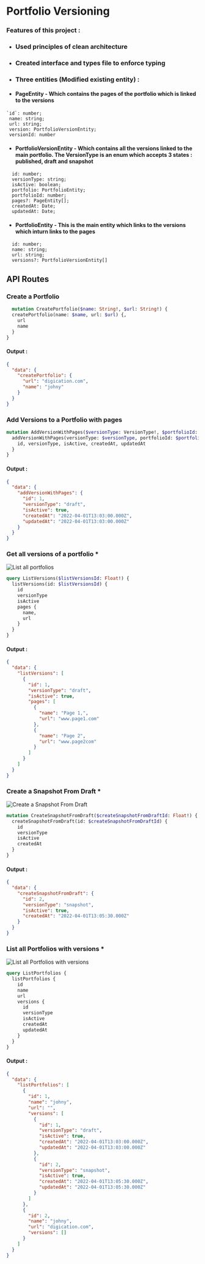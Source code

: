 # Portfolio Versioning

### Features of this project : 

- ### Used principles of clean architecture
- ### Created interface and types file to enforce typing 

- ### Three entities (Modified existing entity) :

- #### PageEntity - Which contains the pages of the portfolio which is linked to the versions
```
`id`: number;
 name: string; 
 url: string; 
 version: PortfolioVersionEntity; 
 versionId: number
```
- #### PortfolioVersionEntity - Which contains all the versions linked to the main portfolio. The VersionType is an enum which accepts 3 states : published, draft and snapshot

```
  id: number; 
  versionType: string; 
  isActive: boolean; 
  portfolio: PortfolioEntity;
  portfolioId: number; 
  pages?: PageEntity[];
  createdAt: Date;
  updatedAt: Date;
```

- #### PortfolioEntity - This is the main entity which links to the versions which inturn links to the pages

```
  id: number;
  name: string;
  url: string;
  versions?: PortfolioVersionEntity[]
```


## API Routes

### Create a Portfolio 

```GraphQL
  mutation CreatePortfolio($name: String!, $url: String!) {
  createPortfolio(name: $name, url: $url) {,
    url
    name
  }
}
```
#### Output : 

```json
{
  "data": {
    "createPortfolio": {
      "url": "digication.com",
      "name": "johny"
    }
  }
}
```

### Add Versions to a Portfolio with pages

```GraphQL
mutation AddVersionWithPages($versionType: VersionType!, $portfolioId: Float!, $isActive: Boolean!, $pages: [PagesGqlInput!]!) {
  addVersionWithPages(versionType: $versionType, portfolioId: $portfolioId, isActive: $isActive, pages: $pages) {
    id, versionType, isActive, createdAt, updatedAt
  }
}
```

#### Output : 

```json
{
  "data": {
    "addVersionWithPages": {
      "id": 1,
      "versionType": "draft",
      "isActive": true,
      "createdAt": "2022-04-01T13:03:00.000Z",
      "updatedAt": "2022-04-01T13:03:00.000Z"
    }
  }
}
```

### Get all versions of a portfolio *

![List all portfolios](/images/ListPortfolio.png)

```GraphQL
query ListVersions($listVersionsId: Float!) {
  listVersions(id: $listVersionsId) {
    id
    versionType
    isActive
    pages {
      name,
      url
    }
  }
}
```
#### Output : 

```json
{
  "data": {
    "listVersions": [
      {
        "id": 1,
        "versionType": "draft",
        "isActive": true,
        "pages": [
          {
            "name": "Page 1,",
            "url": "www.page1.com"
          },
          {
            "name": "Page 2",
            "url": "www.page2com"
          }
        ]
      }
    ]
  }
}
```

### Create a Snapshot From Draft *

![Create a Snapshot From Draft ](/images/snapshot.png)

```GraphQL
mutation CreateSnapshotFromDraft($createSnapshotFromDraftId: Float!) {
  createSnapshotFromDraft(id: $createSnapshotFromDraftId) {
    id
    versionType
    isActive
    createdAt
  }
}
```
#### Output : 

```json
{
  "data": {
    "createSnapshotFromDraft": {
      "id": 2,
      "versionType": "snapshot",
      "isActive": true,
      "createdAt": "2022-04-01T13:05:30.000Z"
    }
  }
}
```

### List all Portfolios with versions *

![List all Portfolios with versions ](/images/versions_of_portfolio.png)

```GraphQL
query ListPortfolios {
  listPortfolios {
    id
    name
    url
    versions {
      id
      versionType
      isActive
      createdAt
      updatedAt
    }
  }
}
```
#### Output : 

```json
{
  "data": {
    "listPortfolios": [
      {
        "id": 1,
        "name": "johny",
        "url": "",
        "versions": [
          {
            "id": 1,
            "versionType": "draft",
            "isActive": true,
            "createdAt": "2022-04-01T13:03:00.000Z",
            "updatedAt": "2022-04-01T13:03:00.000Z"
          },
          {
            "id": 2,
            "versionType": "snapshot",
            "isActive": true,
            "createdAt": "2022-04-01T13:05:30.000Z",
            "updatedAt": "2022-04-01T13:05:30.000Z"
          }
        ]
      },
      {
        "id": 2,
        "name": "johny",
        "url": "digication.com",
        "versions": []
      }
    ]
  }
}
```
